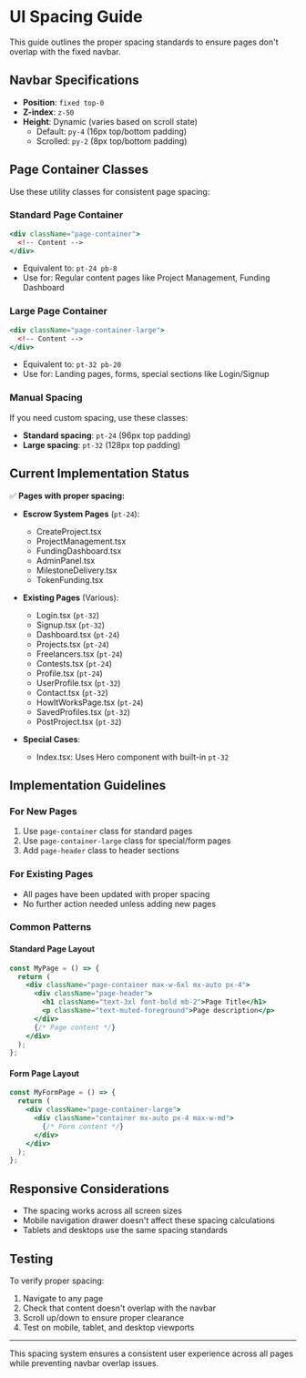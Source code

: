 # UI Spacing Guide

This guide outlines the proper spacing standards to ensure pages don't overlap with the fixed navbar.

## Navbar Specifications

- **Position**: `fixed top-0`
- **Z-index**: `z-50`
- **Height**: Dynamic (varies based on scroll state)
  - Default: `py-4` (16px top/bottom padding)
  - Scrolled: `py-2` (8px top/bottom padding)

## Page Container Classes

Use these utility classes for consistent page spacing:

### Standard Page Container
```jsx
<div className="page-container">
  <!-- Content -->
</div>
```
- Equivalent to: `pt-24 pb-8`
- Use for: Regular content pages like Project Management, Funding Dashboard

### Large Page Container  
```jsx
<div className="page-container-large">
  <!-- Content -->
</div>
```
- Equivalent to: `pt-32 pb-20`
- Use for: Landing pages, forms, special sections like Login/Signup

### Manual Spacing
If you need custom spacing, use these classes:

- **Standard spacing**: `pt-24` (96px top padding)
- **Large spacing**: `pt-32` (128px top padding)

## Current Implementation Status

✅ **Pages with proper spacing:**

- **Escrow System Pages** (`pt-24`):
  - CreateProject.tsx
  - ProjectManagement.tsx  
  - FundingDashboard.tsx
  - AdminPanel.tsx
  - MilestoneDelivery.tsx
  - TokenFunding.tsx

- **Existing Pages** (Various):
  - Login.tsx (`pt-32`)
  - Signup.tsx (`pt-32`) 
  - Dashboard.tsx (`pt-24`)
  - Projects.tsx (`pt-24`)
  - Freelancers.tsx (`pt-24`)
  - Contests.tsx (`pt-24`)
  - Profile.tsx (`pt-24`)
  - UserProfile.tsx (`pt-32`)
  - Contact.tsx (`pt-32`)
  - HowItWorksPage.tsx (`pt-24`)
  - SavedProfiles.tsx (`pt-32`)
  - PostProject.tsx (`pt-32`)

- **Special Cases**:
  - Index.tsx: Uses Hero component with built-in `pt-32`

## Implementation Guidelines

### For New Pages
1. Use `page-container` class for standard pages
2. Use `page-container-large` class for special/form pages
3. Add `page-header` class to header sections

### For Existing Pages
- All pages have been updated with proper spacing
- No further action needed unless adding new pages

### Common Patterns

#### Standard Page Layout
```jsx
const MyPage = () => {
  return (
    <div className="page-container max-w-6xl mx-auto px-4">
      <div className="page-header">
        <h1 className="text-3xl font-bold mb-2">Page Title</h1>
        <p className="text-muted-foreground">Page description</p>
      </div>
      {/* Page content */}
    </div>
  );
};
```

#### Form Page Layout
```jsx
const MyFormPage = () => {
  return (
    <div className="page-container-large">
      <div className="container mx-auto px-4 max-w-md">
        {/* Form content */}
      </div>
    </div>
  );
};
```

## Responsive Considerations

- The spacing works across all screen sizes
- Mobile navigation drawer doesn't affect these spacing calculations
- Tablets and desktops use the same spacing standards

## Testing

To verify proper spacing:
1. Navigate to any page
2. Check that content doesn't overlap with the navbar
3. Scroll up/down to ensure proper clearance
4. Test on mobile, tablet, and desktop viewports

---

This spacing system ensures a consistent user experience across all pages while preventing navbar overlap issues.
